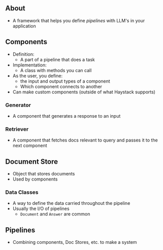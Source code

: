 ## About
* A framework that helps you define *pipelines* with LLM's in your application
## Components
* Definition:
	* A part of a pipeline that does a task
* Implementation:
	* A class with methods you can call
* As the user, you define:
	* the input and output types of a component
	* Which component connects to another
* Can make custom components (outside of what Haystack supports)
### Generator
* A component that generates a response to an input
### Retriever
* A component that fetches docs relevant to query and passes it to the next component
## Document Store
* Object that stores documents
* Used by components
### Data Classes
* A way to define the data carried throughout the pipeline
* Usually the I/O of pipelines
	* `Document` and `Answer` are common
## Pipelines
* Combining components, Doc Stores, etc. to make a system